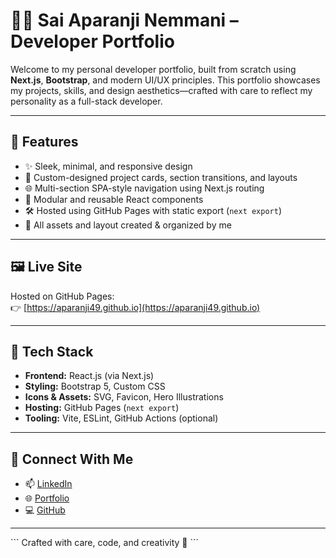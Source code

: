 
# 🧑‍💻 Sai Aparanji Nemmani – Developer Portfolio


Welcome to my personal developer portfolio, built from scratch using **Next.js**, **Bootstrap**, and modern UI/UX principles. This portfolio showcases my projects, skills, and design aesthetics—crafted with care to reflect my personality as a full-stack developer.

---

## 🚀 Features

- ✨ Sleek, minimal, and responsive design
- 🎨 Custom-designed project cards, section transitions, and layouts
- 🌐 Multi-section SPA-style navigation using Next.js routing
- 🧩 Modular and reusable React components
- 🛠️ Hosted using GitHub Pages with static export (`next export`)
- 📂 All assets and layout created & organized by me

---

## 🖼️ Live Site

Hosted on GitHub Pages:  
👉 [https://aparanji49.github.io](https://aparanji49.github.io)

---

## 🧪 Tech Stack

- **Frontend:** React.js (via Next.js)
- **Styling:** Bootstrap 5, Custom CSS
- **Icons & Assets:** SVG, Favicon, Hero Illustrations
- **Hosting:** GitHub Pages (`next export`)
- **Tooling:** Vite, ESLint, GitHub Actions (optional)

---

## 🔗 Connect With Me

- 📫 [LinkedIn](https://www.linkedin.com/in/sai-aparanji-nemmani/)
- 🌐 [Portfolio](https://aparanji49.github.io)
- 💻 [GitHub](https://github.com/aparanji49)

---

\`\`\`
Crafted with care, code, and creativity 💛
\`\`\`

